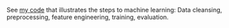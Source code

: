 See [my code](https://github.com/doitintl/fraud-detect-blackbelt) that illustrates the steps to machine learning: Data cleansing, preprocessing, feature engineering, training, evaluation.